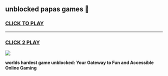 
## unblocked papas games 👋
<h3>
<a href="https://premium.freeplayer.one?title=unblocked_papas_games&ref=13F">CLICK TO PLAY</a></h3>
<hr>

<h3>
<a href="https://premium.freeplayer.one?title=unblocked_papas_games&ref=13F">CLICK 2 PLAY</a>
  
</h3>

<a href="https://premium.freeplayer.one?title=unblocked_papas_games&ref=12F/"><img src="https://clearcache.store/games.png"></a>


**worlds hardest game unblocked: Your Gateway to Fun and Accessible Online Gaming**
